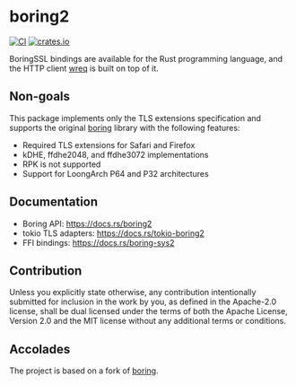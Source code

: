# boring2

[![CI](https://github.com/0x676e67/boring2/actions/workflows/ci.yml/badge.svg)](https://github.com/0x676e67/boring2/actions/workflows/ci.yml)
[![crates.io](https://img.shields.io/crates/v/boring2.svg)](https://crates.io/crates/boring2)

BoringSSL bindings are available for the Rust programming language, and the HTTP client [wreq](https://github.com/0x676e67/wreq) is built on top of it.

## Non-goals

This package implements only the TLS extensions specification and supports the original [boring](https://github.com/cloudflare/boring) library with the following features:

- Required TLS extensions for Safari and Firefox
- kDHE, ffdhe2048, and ffdhe3072 implementations
- RPK is not supported
- Support for LoongArch P64 and P32 architectures

## Documentation
 - Boring API: <https://docs.rs/boring2>
 - tokio TLS adapters: <https://docs.rs/tokio-boring2>
 - FFI bindings: <https://docs.rs/boring-sys2>

## Contribution

Unless you explicitly state otherwise, any contribution intentionally
submitted for inclusion in the work by you, as defined in the Apache-2.0
license, shall be dual licensed under the terms of both the Apache License,
Version 2.0 and the MIT license without any additional terms or conditions.

## Accolades

The project is based on a fork of [boring](https://github.com/cloudflare/boring).
